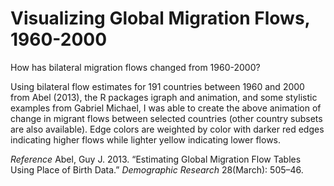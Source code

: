 Visualizing Global Migration Flows, 1960-2000
=============================================
How has bilateral migration flows changed from 1960-2000? 

Using bilateral flow estimates for 191 countries between 1960 and 2000 from Abel (2013), the R packages igraph and animation, and some stylistic examples from Gabriel Michael,  I was able to create the above animation of change in migrant flows between selected countries (other country subsets are also available). Edge colors are weighted by color with darker red edges indicating higher flows while lighter yellow indicating lower flows.

*Reference*
Abel, Guy J. 2013. “Estimating Global Migration Flow Tables Using Place of Birth Data.” *Demographic Research* 28(March): 505–46.

